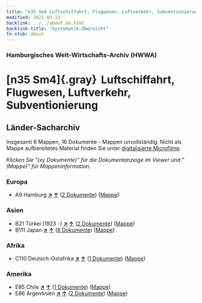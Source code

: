 ```yaml
---
title: "n35 Sm4 Luftschiffahrt, Flugwesen, Luftverkehr, Subventionierung"
modified: 2021-03-13
backlink: ../../about.de.html
backlink-title: "Systematik-Übersicht"
fn-stub: about
---
```


### Hamburgisches Welt-Wirtschafts-Archiv (HWWA)

# [n35 Sm4]{.gray}&#8201; Luftschiffahrt, Flugwesen, Luftverkehr, Subventionierung&#160; 







## Länder-Sacharchiv




Insgesamt 6 Mappen, 16 Dokumente - Mappen unvollständig.
Nicht als Mappe aufbereitetes Material finden Sie unter [digitalisierte Microfilme](/film/h1_sh.de.html).

_Klicken Sie "(xy Dokumente)" für die Dokumentanzeige im Viewer und "(Mappe)" für Mappeninformation._




### Europa

- A9 Hamburg [**&nearr;**](../../../geo/i/140905/about.de.html "Hamburg (alle Mappen)") [**&uarr;**](../../../geo/about.de.html#A9 "Ländersystematik") (<a href="https://pm20.zbw.eu/iiifview/folder/sh/140905,145687" title="über: Hamburg : Luftschiffahrt, Flugwesen, Luftverkehr, Subventionierung" target="_blank">2 Dokumente</a>) ([Mappe](../../../../folder/sh/1409xx/140905/1456xx/145687/about.de.html))

### Asien

- B21 Türkei (1923 -) [**&nearr;**](../../../geo/i/141111/about.de.html "Türkei (1923 -) (alle Mappen)") [**&uarr;**](../../../geo/about.de.html#B21 "Ländersystematik") (<a href="https://pm20.zbw.eu/iiifview/folder/sh/141111,145687" title="über: Türkei (1923 -) : Luftschiffahrt, Flugwesen, Luftverkehr, Subventionierung" target="_blank">2 Dokumente</a>) ([Mappe](../../../../folder/sh/1411xx/141111/1456xx/145687/about.de.html))
- B111 Japan [**&nearr;**](../../../geo/i/141272/about.de.html "Japan (alle Mappen)") [**&uarr;**](../../../geo/about.de.html#B111 "Ländersystematik") (<a href="https://pm20.zbw.eu/iiifview/folder/sh/141272,145687" title="über: Japan : Luftschiffahrt, Flugwesen, Luftverkehr, Subventionierung" target="_blank">8 Dokumente</a>) ([Mappe](../../../../folder/sh/1412xx/141272/1456xx/145687/about.de.html))

### Afrika

- C110 Deutsch-Ostafrika [**&nearr;**](../../../geo/i/141471/about.de.html "Deutsch-Ostafrika (alle Mappen)") [**&uarr;**](../../../geo/about.de.html#C110 "Ländersystematik") (<a href="https://pm20.zbw.eu/iiifview/folder/sh/141471,145687" title="über: Deutsch-Ostafrika : Luftschiffahrt, Flugwesen, Luftverkehr, Subventionierung" target="_blank">1 Dokumente</a>) ([Mappe](../../../../folder/sh/1414xx/141471/1456xx/145687/about.de.html))

### Amerika

- E85 Chile [**&nearr;**](../../../geo/i/141691/about.de.html "Chile (alle Mappen)") [**&uarr;**](../../../geo/about.de.html#E85 "Ländersystematik") (<a href="https://pm20.zbw.eu/iiifview/folder/sh/141691,145687" title="über: Chile : Luftschiffahrt, Flugwesen, Luftverkehr, Subventionierung" target="_blank">1 Dokumente</a>) ([Mappe](../../../../folder/sh/1416xx/141691/1456xx/145687/about.de.html))
- E86 Argentinien [**&nearr;**](../../../geo/i/141692/about.de.html "Argentinien (alle Mappen)") [**&uarr;**](../../../geo/about.de.html#E86 "Ländersystematik") (<a href="https://pm20.zbw.eu/iiifview/folder/sh/141692,145687" title="über: Argentinien : Luftschiffahrt, Flugwesen, Luftverkehr, Subventionierung" target="_blank">2 Dokumente</a>) ([Mappe](../../../../folder/sh/1416xx/141692/1456xx/145687/about.de.html))








